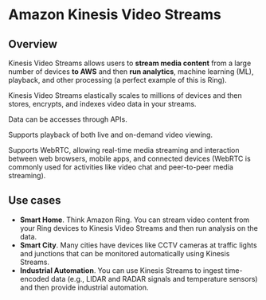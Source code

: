 # Amazon Kinesis Video Streams

## Overview

Kinesis Video Streams allows users to **stream media content** from a large number of devices **to AWS** and then **run analytics**, machine learning (ML), playback, and other processing (a perfect example of this is Ring).

Kinesis Video Streams elastically scales to millions of devices and then stores, encrypts, and indexes video data in your streams.

Data can be accesses through APIs.

Supports playback of both live and on-demand video viewing.

Supports WebRTC, allowing real-time media streaming and interaction between web browsers, mobile apps, and connected devices (WebRTC is commonly used for activities like video chat and peer-to-peer media streaming).


## Use cases

- **Smart Home**. Think Amazon Ring. You can stream video content from your Ring devices to Kinesis Video Streams and then run analysis on the data.
- **Smart City**. Many cities have devices like CCTV cameras at traffic lights and junctions that can be monitored automatically using Kinesis Streams.
- **Industrial Automation**. You can use Kinesis Streams to ingest time-encoded data (e.g., LIDAR and RADAR signals and temperature sensors) and then provide industrial automation.
